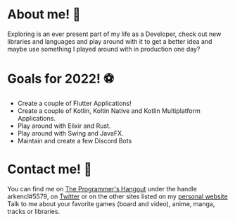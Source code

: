 # About me! 🐧

Exploring is an ever present part of my life as a Developer, check out new libraries and languages and play around with it to get a better idea and maybe use something I played around with in production one day?

# Goals for 2022! ⚽

* Create a couple of Flutter Applications!
* Create a couple of Kotlin, Koltin Native and Kotlin Multiplatform Applications.
* Play around with Elixir and Rust.
* Play around with Swing and JavaFX.
* Maintain and create a few Discord Bots

# Contact me! 📣

You can find me on [The Programmer's Hangout](https://discord.gg/programming) under the handle arkencl#5579,
on [Twitter](https://twitter.com/arkencl/) or on the other sites listed on my [personal website](https://arkencl.dev/)
Talk to me about your favorite games (board and video), anime, manga, tracks or libraries.
